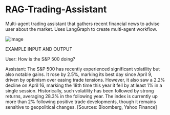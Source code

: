 # RAG-Trading-Assistant
Multi-agent trading assistant that gathers recent financial news to advise user about the market.
Uses LangGraph to create multi-agent workflow.

![image](https://github.com/user-attachments/assets/48032eb6-6d41-4361-b7d3-388cea326384)

EXAMPLE INPUT AND OUTPUT

User:
How is the S&P 500 doing?

Assistant:
The S&P 500 has recently experienced significant volatility but also notable gains. It rose by 2.5%, marking its best day since April 9, driven by optimism over easing trade tensions. However, it also saw a 2.2% decline on April 16, marking the 18th time this year it fell by at least 1% in a single session. Historically, such volatility has been followed by strong returns, averaging 28.3% in the following year. The index is currently up more than 2% following positive trade developments, though it remains sensitive to geopolitical changes. [Sources: Bloomberg, Yahoo Finance]
